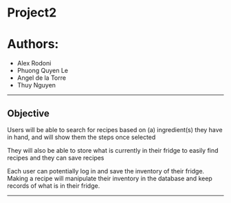 # Project2

# Authors:
* Alex Rodoni
* Phuong Quyen Le
* Angel de la Torre
* Thuy Nguyen
---

## Objective
Users will be able to search for recipes based on (a) ingredient(s) they have in hand, and will show them the steps once selected

They will also be able to store what is currently in their fridge to easily find recipes and they can save recipes

Each user can potentially log in and save the inventory of their fridge. Making a recipe will manipulate their inventory in the database and keep records of what is in their fridge.

---